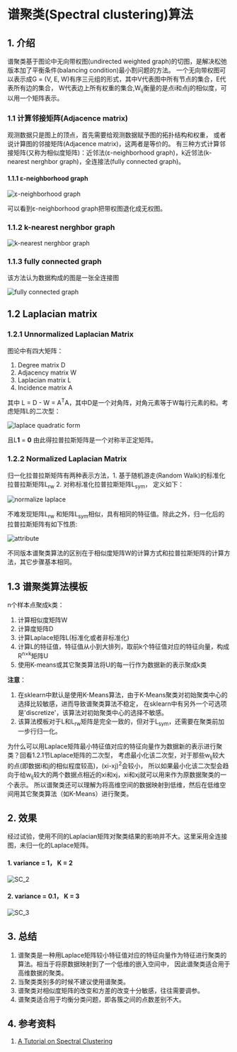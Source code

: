 # 谱聚类(Spectral clustering)算法
## 1. 介绍
谱聚类基于图论中无向带权图(undirected weighted graph)的切图，是解决松弛版本加了平衡条件(balancing condition)最小割问题的方法。
一个无向带权图可以表示成G = (V, E, W)有序三元组的形式，其中V代表图中所有节点的集合，E代表所有边的集合，
W代表边上所有权重的集合,W<sub>ij</sub>衡量的是点i和点j的相似度，可以用一个矩阵表示。

### 1.1 计算邻接矩阵(Adjacence matrix)
观测数据只是图上的顶点，首先需要给观测数据赋予图的拓扑结构和权重，
或者说计算图的邻接矩阵(Adjacence matrix)，这两者是等价的。
有三种方式计算邻接矩阵(又称为相似度矩阵)：近邻法(ε-neighborhood graph)，k近邻法(k-nearest nerghbor graph)，全连接法(fully connected graph)。

#### 1.1.1 ε-neighborhood graph

![ε-neighborhood graph](../resources/Spectral_clustering/SC_episilon.jpg)

可以看到ε-neighborhood graph把带权图退化成无权图。

### 1.1.2 k-nearest nerghbor graph

![k-nearest nerghbor graph](../resources/Spectral_clustering/SC_K_neighbour.jpg)

### 1.1.3 fully connected graph

该方法认为数据构成的图是一张全连接图

![fully connected graph](../resources/Spectral_clustering/SC_fully_connect.jpg)


## 1.2 Laplacian matrix

### 1.2.1 Unnormalized Laplacian Matrix
图论中有四大矩阵：
1. Degree matrix D
2. Adjacency matrix W
3. Laplacian matrix L
4. Incidence matrix A

其中 L = D - W = A<sup>T</sup>A，其中D是一个对角阵，对角元素等于W每行元素的和。考虑矩阵L的二次型：

![laplace quadratic form](../resources/Spectral_clustering/laplace_quadratic.jpg)

且L**1** = **0** 由此得拉普拉斯矩阵是一个对称半正定矩阵。

### 1.2.2 Normalized Laplacian Matrix

归一化拉普拉斯矩阵有两种表示方法，1. 基于随机游走(Random Walk)的标准化拉普拉斯矩阵L<sub>rw</sub> 2. 对称标准化拉普拉斯矩阵L<sub>sym</sub>，
定义如下：

![normalize laplace](../resources/Spectral_clustering/laplace_normalize.jpg)

不难发现矩阵L<sub>rw</sub> 和矩阵L<sub>sym</sub>相似，具有相同的特征值。除此之外，归一化后的拉普拉斯矩阵有如下性质:

![attribute](../resources/Spectral_clustering/laplace_normalize_attribute.jpg)

不同版本谱聚类算法的区别在于相似度矩阵W的计算方式和拉普拉斯矩阵的计算方法，其它步骤基本相同。

## 1.3 谱聚类算法模板
n个样本点聚成k类：
1. 计算相似度矩阵W
2. 计算度矩阵D
3. 计算Laplace矩阵L(标准化或者非标准化)
4. 计算L的特征值，特征值从小到大排列，取前k个特征值对应的特征向量，构成R<sup>n×k</sup>矩阵U
5. 使用K-means或其它聚类算法将U的每一行作为数据新的表示聚成k类

**注意**：
1. 在sklearn中默认是使用K-Means算法，由于K-Means聚类对初始聚类中心的选择比较敏感，进而导致谱聚类算法不稳定，
在sklearn中有另外一个可选项是'discretize'，该算法对初始聚类中心的选择不敏感。
2. 该算法模板对于L和L<sub>rw</sub>矩阵是完全一致的，但对于L<sub>sym</sub>，还需要在聚类前加一步行归一化。

为什么可以用Laplace矩阵最小特征值对应的特征向量作为数据新的表示进行聚类？回看1.2.1节Laplace矩阵的二次型，
考虑最小化该二次型，对于那些w<sub>ij</sub>较大的点(即数据i和j的相似程度较高)，(xi-xj)<sup>2</sup>会较小，
所以如果最小化该二次型会趋向于给w<sub>ij</sub>较大的两个数据点相近的xi和xj，xi和xj就可以用来作为原数据聚类的一个表示。
所以谱聚类还可以理解为将高维空间的数据映射到低维，然后在低维空间用其它聚类算法（如K-Means）进行聚类。


## 2. 效果

经过试验，使用不同的Laplacian矩阵对聚类结果的影响并不大。这里采用全连接图，未归一化的Laplace矩阵。

#### 1. variance = 1， K = 2

![SC_2](../result/Spectral_clustering/SC_2.png)

#### 2. variance = 0.1， K = 3

![SC_3](../result/Spectral_clustering/SC_3.png)

##  3. 总结
1. 谱聚类是一种用Laplace矩阵较小特征值对应的特征向量作为特征进行聚类的算法。相当于将原数据映射到了一个低维的嵌入空间中，
因此谱聚类适合用于高维数据的聚类。
2. 当聚类类别多的时候不建议使用谱聚类。
3. 谱聚类对相似度矩阵的改变和方差的改变十分敏感，往往需要调参。
4. 谱聚类适合用于均衡分类问题，即各簇之间的点数差别不大。


##  4. 参考资料
1. [A Tutorial on Spectral Clustering](http://yaroslavvb.com/papers/luxburg-tutorial.pdf)










